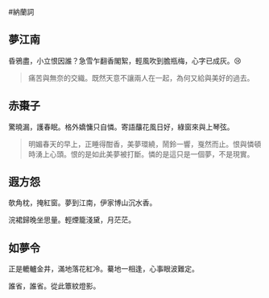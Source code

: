 #納蘭詞

## 夢江南

昏鴉盡，小立恨因誰？急雪乍翻香閣絮，輕風吹到膽瓶梅，心字已成灰。:cry:

> 痛苦與無奈的交織。既然天意不讓兩人在一起，為何又給與美好的過去。

## 赤棗子

驚曉漏，護春眠。格外嬌慵只自憐。寄語䖆花風日好，綠窗來與上琴弦。

> 明媚春天的早上，正睡得酣香，美夢環繞，鬧鈴一響，戛然而止。恨與憐頓時湧上心頭。恨的是如此美夢被打斷。憐的是這只是一個夢，不是現實。

## 遐方怨

欹角枕，掩紅窗。夢到江南，伊家博山沉水香。

浣裙歸晚坐思量。輕煙籠淺黛，月茫茫。

## 如夢令

正是轆轤金井，滿地落花紅冷。驀地一相逢，心事眼波難定。

誰省，誰省。從此簟紋燈影。

